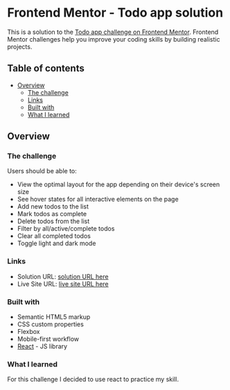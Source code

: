 # Frontend Mentor - Todo app solution

This is a solution to the [Todo app challenge on Frontend Mentor](https://www.frontendmentor.io/challenges/todo-app-Su1_KokOW). Frontend Mentor challenges help you improve your coding skills by building realistic projects. 

## Table of contents

- [Overview](#overview)
  - [The challenge](#the-challenge)
  - [Links](#links)
  - [Built with](#built-with)
  - [What I learned](#what-i-learned)

## Overview

### The challenge

Users should be able to:

- View the optimal layout for the app depending on their device's screen size
- See hover states for all interactive elements on the page
- Add new todos to the list
- Mark todos as complete
- Delete todos from the list
- Filter by all/active/complete todos
- Clear all completed todos
- Toggle light and dark mode

### Links

- Solution URL: [solution URL here](https://github.com/dawser123/todo-app-with-react)
- Live Site URL: [live site URL here](https://dawser123.github.io/todo-app-with-react/)

### Built with

- Semantic HTML5 markup
- CSS custom properties
- Flexbox
- Mobile-first workflow
- [React](https://reactjs.org/) - JS library


### What I learned
For this challenge I decided to use react to practice my skill.

